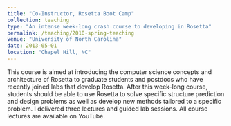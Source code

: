 ```yaml
---
title: "Co-Instructor, Rosetta Boot Camp"
collection: teaching
type: "An intense week-long crash course to developing in Rosetta"
permalink: /teaching/2010-spring-teaching
venue: "University of North Carolina"
date: 2013-05-01
location: "Chapel Hill, NC"
---
```


This course is aimed at introducing the computer science concepts and architecture of Rosetta to graduate students and postdocs who have recently joined labs that develop Rosetta. After this week-long course, students should be able to use Rosetta to solve specific structure prediction and design problems as well as develop new methods tailored to a specific problem. I delivered three lectures and guided lab sessions. All course lectures are available on YouTube.
